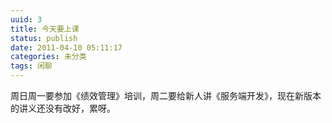 ```yaml
---
uuid: 3
title: 今天要上课
status: publish
date: 2011-04-10 05:11:17
categories: 未分类
tags: 闲聊
---
```

周日周一要参加《绩效管理》培训，周二要给新人讲《服务端开发》，现在新版本的讲义还没有改好，累呀。

